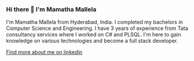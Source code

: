 ### Hi there 👋 I'm Mamatha Mallela

I'm Mamatha Mallela from Hyderabad, India. I completed my bachelors in Computer Science and Engineering. I have 3 years of experience from Tata consultancy services where I worked on C# and PLSQL. I'm here to gain knowledge on various technologies and become a full stack developer.

[Find more about me on linkedin](https://www.linkedin.com/in/mamatha-mallela/)



<!--
**Mamatha-Mallela/Mamatha-Mallela** is a ✨ _special_ ✨ repository because its `README.md` (this file) appears on your GitHub profile.

Here are some ideas to get you started:

- 🔭 I’m currently working on ...
- 🌱 I’m currently learning ...
- 👯 I’m looking to collaborate on ...
- 🤔 I’m looking for help with ...
- 💬 Ask me about ...
- 📫 How to reach me: ...
- 😄 Pronouns: ...
- ⚡ Fun fact: ...
-->
